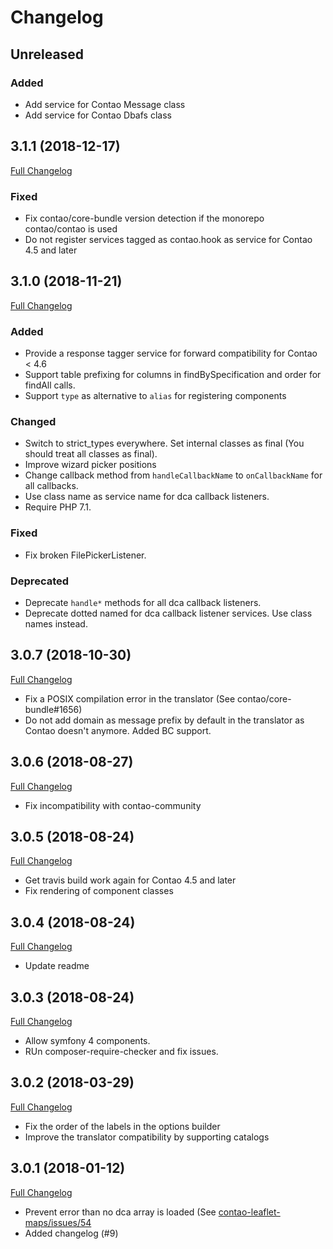 Changelog
=========

Unreleased
----------

### Added

 - Add service for Contao Message class
 - Add service for Contao Dbafs class

3.1.1 (2018-12-17)
------------------

[Full Changelog](https://github.com/netzmacht/contao-toolkit/compare/3.1.0...3.1.1)

### Fixed

 - Fix contao/core-bundle version detection if the monorepo contao/contao is used
 - Do not register services tagged as contao.hook as service for Contao 4.5 and later

3.1.0 (2018-11-21)
------------------

[Full Changelog](https://github.com/netzmacht/contao-toolkit/compare/3.0.7...3.1.0)

### Added

 - Provide a response tagger service for forward compatibility for Contao < 4.6
 - Support table prefixing for columns in findBySpecification and order for findAll calls.
 - Support `type` as alternative to `alias` for registering components

### Changed

 - Switch to strict_types everywhere. Set internal classes as final (You should treat all classes as final).
 - Improve wizard picker positions
 - Change callback method from `handleCallbackName` to `onCallbackName` for all callbacks.
 - Use class name as service name for dca callback listeners.
 - Require PHP 7.1.
 
### Fixed

 - Fix broken FilePickerListener.

### Deprecated

 - Deprecate `handle*` methods for all dca callback listeners.
 - Deprecate dotted named for dca callback listener services. Use class names instead.

3.0.7 (2018-10-30)
------------------

[Full Changelog](https://github.com/netzmacht/contao-toolkit/compare/3.0.6...3.0.7)

 - Fix a POSIX compilation error in the translator (See contao/core-bundle#1656)
 - Do not add domain as message prefix by default in the translator as Contao doesn't anymore. Added BC support. 

3.0.6 (2018-08-27)
------------------

[Full Changelog](https://github.com/netzmacht/contao-toolkit/compare/3.0.5...3.0.6)

 - Fix incompatibility with contao-community

3.0.5 (2018-08-24)
------------------

[Full Changelog](https://github.com/netzmacht/contao-toolkit/compare/3.0.4...3.0.5)

 - Get travis build work again for Contao 4.5 and later
 - Fix rendering of component classes 
 
3.0.4 (2018-08-24)
------------------

[Full Changelog](https://github.com/netzmacht/contao-toolkit/compare/3.0.3...3.0.4)

 - Update readme

3.0.3 (2018-08-24)
------------------

[Full Changelog](https://github.com/netzmacht/contao-toolkit/compare/3.0.2...3.0.3)

 - Allow symfony 4 components.
 - RUn composer-require-checker and fix issues.

3.0.2 (2018-03-29)
------------------

[Full Changelog](https://github.com/netzmacht/contao-toolkit/compare/3.0.1...3.0.2)

 - Fix the order of the labels in the options builder
 - Improve the translator compatibility by supporting catalogs

3.0.1 (2018-01-12)
------------------

[Full Changelog](https://github.com/netzmacht/contao-toolkit/compare/3.0.0...3.0.1)

 - Prevent error than no dca array is loaded (See [contao-leaflet-maps/issues/54](https://github.com/netzmacht/contao-leaflet-maps/issues/54)
 - Added changelog (#9)
